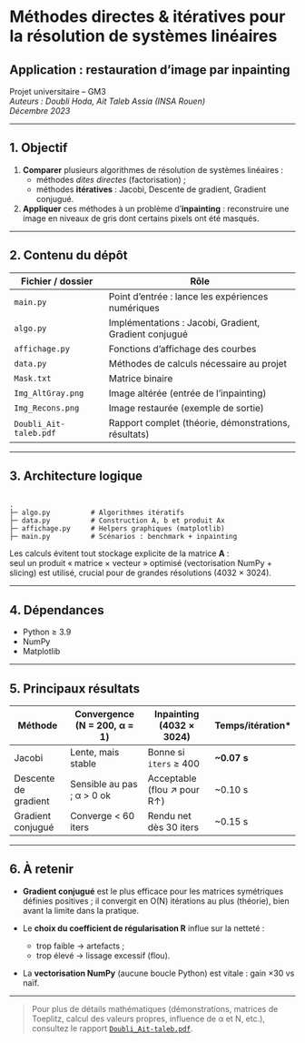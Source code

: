 # Méthodes directes & itératives pour la résolution de systèmes linéaires  
## Application : restauration d’image par inpainting

Projet universitaire – GM3  
*Auteurs : Doubli Hoda, Ait Taleb Assia (INSA Rouen)*  
*Décembre 2023*

---

## 1. Objectif

1. **Comparer** plusieurs algorithmes de résolution de systèmes linéaires :  
   - méthodes *dites directes* (factorisation) ;  
   - méthodes **itératives** : Jacobi, Descente de gradient, Gradient conjugué.
2. **Appliquer** ces méthodes à un problème d’**inpainting** : reconstruire une image
   en niveaux de gris dont certains pixels ont été masqués.

---

## 2. Contenu du dépôt

| Fichier / dossier        | Rôle                                                                 |
|--------------------------|----------------------------------------------------------------------|
| `main.py`                | Point d’entrée : lance les expériences numériques                   |
| `algo.py`                | Implémentations : Jacobi, Gradient, Gradient conjugué               |
| `affichage.py`           | Fonctions d’affichage des courbes                                   |
| `data.py`                | Méthodes de calculs nécessaire au projet                            |
| `Mask.txt`               | Matrice binaire                                                     |
| `Img_AltGray.png`        | Image altérée (entrée de l’inpainting)                              |
| `Img_Recons.png`         | Image restaurée (exemple de sortie)                                 |
| `Doubli_Ait-taleb.pdf`   | Rapport complet (théorie, démonstrations, résultats)                |

---

## 3. Architecture logique

```

.
├─ algo.py          # Algorithmes itératifs
├─ data.py          # Construction A, b et produit Ax
├─ affichage.py     # Helpers graphiques (matplotlib)
├─ main.py          # Scénarios : benchmark + inpainting

````

Les calculs évitent tout stockage explicite de la matrice **A** :  
seul un produit « matrice × vecteur » optimisé (vectorisation NumPy + slicing)
est utilisé, crucial pour de grandes résolutions (4032 × 3024).

---

## 4. Dépendances

- Python ≥ 3.9  
- NumPy  
- Matplotlib


---

## 5. Principaux résultats

| Méthode              | Convergence (N = 200, α = 1) | Inpainting (4032 × 3024)    | Temps/itération\* |
| -------------------- | ---------------------------- | --------------------------- | ----------------- |
| Jacobi               | Lente, mais stable           | Bonne si `iters` ≥ 400      | **\~0.07 s**      |
| Descente de gradient | Sensible au pas ; α > 0 ok   | Acceptable (flou ↗ pour R↑) | \~0.10 s          |
| Gradient conjugué    | Converge < 60 iters          | Rendu net dès 30 iters      | \~0.15 s          |


---

## 6. À retenir

* **Gradient conjugué** est le plus efficace pour les matrices symétriques définies positives ; il conver­git en O(N) itérations au plus (théorie), bien avant la limite dans la pratique.
* Le **choix du coefficient de régularisation R** influe sur la netteté :

  * trop faible → artefacts ;
  * trop élevé → lissage excessif (flou).
* La **vectorisation NumPy** (aucune boucle Python) est vitale : gain ×30 vs naïf.

---

> Pour plus de détails mathématiques (démonstrations, matrices de Toeplitz,
> calcul des valeurs propres, influence de α et N, etc.), consultez le rapport
> [`Doubli_Ait-taleb.pdf`](Doubli_Ait-taleb.pdf).

```
